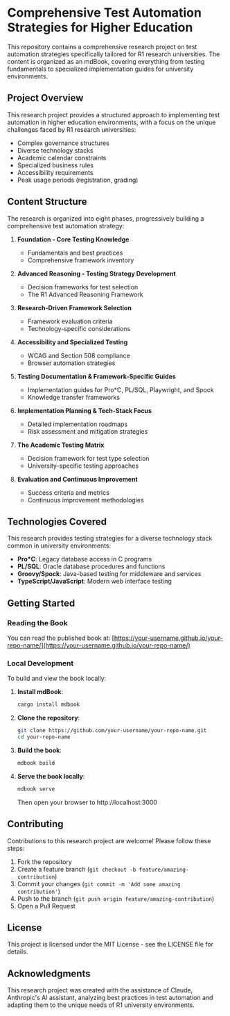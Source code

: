 # Comprehensive Test Automation Strategies for Higher Education

This repository contains a comprehensive research project on test automation strategies specifically tailored for R1 research universities. The content is organized as an mdBook, covering everything from testing fundamentals to specialized implementation guides for university environments.

## Project Overview

This research project provides a structured approach to implementing test automation in higher education environments, with a focus on the unique challenges faced by R1 research universities:

- Complex governance structures
- Diverse technology stacks
- Academic calendar constraints
- Specialized business rules
- Accessibility requirements
- Peak usage periods (registration, grading)

## Content Structure

The research is organized into eight phases, progressively building a comprehensive test automation strategy:

1. **Foundation - Core Testing Knowledge**
   - Fundamentals and best practices
   - Comprehensive framework inventory

2. **Advanced Reasoning - Testing Strategy Development**
   - Decision frameworks for test selection
   - The R1 Advanced Reasoning Framework

3. **Research-Driven Framework Selection**
   - Framework evaluation criteria
   - Technology-specific considerations

4. **Accessibility and Specialized Testing**
   - WCAG and Section 508 compliance
   - Browser automation strategies

5. **Testing Documentation & Framework-Specific Guides**
   - Implementation guides for Pro*C, PL/SQL, Playwright, and Spock
   - Knowledge transfer frameworks

6. **Implementation Planning & Tech-Stack Focus**
   - Detailed implementation roadmaps
   - Risk assessment and mitigation strategies

7. **The Academic Testing Matrix**
   - Decision framework for test type selection
   - University-specific testing approaches

8. **Evaluation and Continuous Improvement**
   - Success criteria and metrics
   - Continuous improvement methodologies

## Technologies Covered

This research provides testing strategies for a diverse technology stack common in university environments:

- **Pro*C**: Legacy database access in C programs
- **PL/SQL**: Oracle database procedures and functions
- **Groovy/Spock**: Java-based testing for middleware and services
- **TypeScript/JavaScript**: Modern web interface testing

## Getting Started

### Reading the Book

You can read the published book at: [https://your-username.github.io/your-repo-name/](https://your-username.github.io/your-repo-name/)

### Local Development

To build and view the book locally:

1. **Install mdBook**:
   ```bash
   cargo install mdbook
   ```

2. **Clone the repository**:
   ```bash
   git clone https://github.com/your-username/your-repo-name.git
   cd your-repo-name
   ```

3. **Build the book**:
   ```bash
   mdbook build
   ```

4. **Serve the book locally**:
   ```bash
   mdbook serve
   ```

   Then open your browser to http://localhost:3000

## Contributing

Contributions to this research project are welcome! Please follow these steps:

1. Fork the repository
2. Create a feature branch (`git checkout -b feature/amazing-contribution`)
3. Commit your changes (`git commit -m 'Add some amazing contribution'`)
4. Push to the branch (`git push origin feature/amazing-contribution`)
5. Open a Pull Request

## License

This project is licensed under the MIT License - see the LICENSE file for details.

## Acknowledgments

This research project was created with the assistance of Claude, Anthropic's AI assistant, analyzing best practices in test automation and adapting them to the unique needs of R1 university environments.